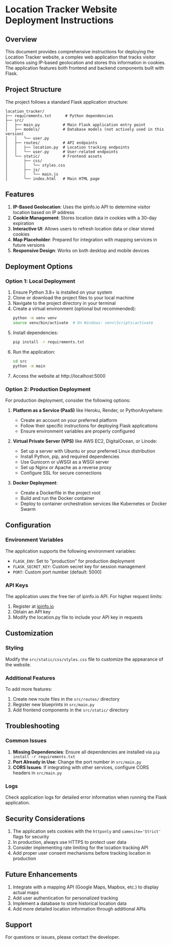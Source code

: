 # Location Tracker Website Deployment Instructions

## Overview

This document provides comprehensive instructions for deploying the Location Tracker website, a complex web application that tracks visitor locations using IP-based geolocation and stores this information in cookies. The application features both frontend and backend components built with Flask.

## Project Structure

The project follows a standard Flask application structure:

```
location_tracker/
├── requirements.txt      # Python dependencies
├── src/
│   ├── main.py          # Main Flask application entry point
│   ├── models/          # Database models (not actively used in this version)
│   │   └── user.py
│   ├── routes/          # API endpoints
│   │   ├── location.py  # Location tracking endpoints
│   │   └── user.py      # User-related endpoints
│   └── static/          # Frontend assets
│       ├── css/
│       │   └── styles.css
│       ├── js/
│       │   └── main.js
│       └── index.html   # Main HTML page
```

## Features

1. **IP-Based Geolocation**: Uses the ipinfo.io API to determine visitor location based on IP address
2. **Cookie Management**: Stores location data in cookies with a 30-day expiration
3. **Interactive UI**: Allows users to refresh location data or clear stored cookies
4. **Map Placeholder**: Prepared for integration with mapping services in future versions
5. **Responsive Design**: Works on both desktop and mobile devices

## Deployment Options

### Option 1: Local Deployment

1. Ensure Python 3.8+ is installed on your system
2. Clone or download the project files to your local machine
3. Navigate to the project directory in your terminal
4. Create a virtual environment (optional but recommended):
   ```bash
   python -m venv venv
   source venv/bin/activate  # On Windows: venv\Scripts\activate
   ```
5. Install dependencies:
   ```bash
   pip install -r requirements.txt
   ```
6. Run the application:
   ```bash
   cd src
   python -m main
   ```
7. Access the website at http://localhost:5000

### Option 2: Production Deployment

For production deployment, consider the following options:

1. **Platform as a Service (PaaS)** like Heroku, Render, or PythonAnywhere:
   - Create an account on your preferred platform
   - Follow their specific instructions for deploying Flask applications
   - Ensure environment variables are properly configured

2. **Virtual Private Server (VPS)** like AWS EC2, DigitalOcean, or Linode:
   - Set up a server with Ubuntu or your preferred Linux distribution
   - Install Python, pip, and required dependencies
   - Use Gunicorn or uWSGI as a WSGI server
   - Set up Nginx or Apache as a reverse proxy
   - Configure SSL for secure connections

3. **Docker Deployment**:
   - Create a Dockerfile in the project root
   - Build and run the Docker container
   - Deploy to container orchestration services like Kubernetes or Docker Swarm

## Configuration

### Environment Variables

The application supports the following environment variables:

- `FLASK_ENV`: Set to "production" for production deployment
- `FLASK_SECRET_KEY`: Custom secret key for session management
- `PORT`: Custom port number (default: 5000)

### API Keys

The application uses the free tier of ipinfo.io API. For higher request limits:

1. Register at [ipinfo.io](https://ipinfo.io)
2. Obtain an API key
3. Modify the location.py file to include your API key in requests

## Customization

### Styling

Modify the `src/static/css/styles.css` file to customize the appearance of the website.

### Additional Features

To add more features:

1. Create new route files in the `src/routes/` directory
2. Register new blueprints in `src/main.py`
3. Add frontend components in the `src/static/` directory

## Troubleshooting

### Common Issues

1. **Missing Dependencies**: Ensure all dependencies are installed via `pip install -r requirements.txt`
2. **Port Already in Use**: Change the port number in `src/main.py`
3. **CORS Issues**: If integrating with other services, configure CORS headers in `src/main.py`

### Logs

Check application logs for detailed error information when running the Flask application.

## Security Considerations

1. The application sets cookies with the `httponly` and `samesite='Strict'` flags for security
2. In production, always use HTTPS to protect user data
3. Consider implementing rate limiting for the location tracking API
4. Add proper user consent mechanisms before tracking location in production

## Future Enhancements

1. Integrate with a mapping API (Google Maps, Mapbox, etc.) to display actual maps
2. Add user authentication for personalized tracking
3. Implement a database to store historical location data
4. Add more detailed location information through additional APIs

## Support

For questions or issues, please contact the developer.
